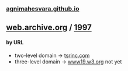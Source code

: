 ### [agnimahesvara.github.io](agnimahesvara.github.io)

## [web.archive.org](../) / [1997](../../../../yr1997/)

#### by URL
* two-level domain → [tsrinc.com](../06tsrinc.com/0519970000000000*/)
* three-level domain → [www19.w3.org](../06www19.w3.org/0519970000000000*/) not yet
